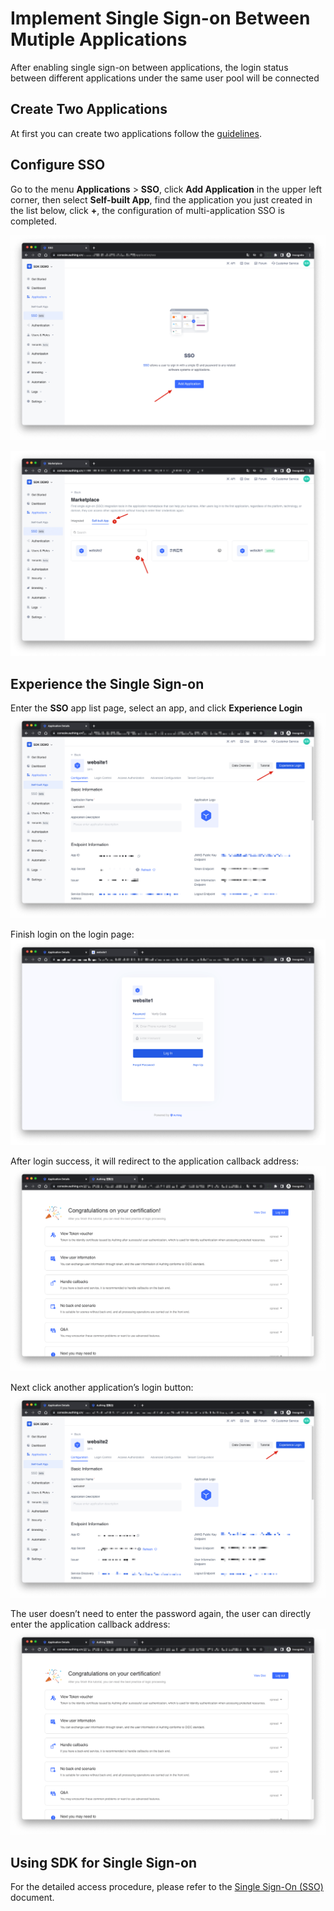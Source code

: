 # Implement Single Sign-on Between Mutiple Applications

<LastUpdated/>

After enabling single sign-on between applications, the login status between different applications under the same user pool will be connected

## Create Two Applications

At first you can create two applications follow the [guidelines](./create-app.md).

## Configure SSO

Go to the menu **Applications** > **SSO**, click **Add Application** in the upper left corner, then select **Self-built App**, find the application you just created in the list below, click **+**, the configuration of multi-application SSO is completed.

![](./images/self-built-app-sso-1.png)

![](./images/self-built-app-sso-2.png)

## Experience the Single Sign-on

Enter the **SSO** app list page, select an app, and click **Experience Login**
![](./images/self-built-app-sso-3.png)

Finish login on the login page:
![](./images/self-built-app-sso-4.png)

After login success, it will redirect to the application callback address:
![](./images/self-built-app-sso-success.png)

Next click another application’s login button:
![](./images/self-built-app-sso-5.png)

The user doesn’t need to enter the password again, the user can directly enter the application callback address:
![](./images/self-built-app-sso-success.png)

## Using SDK for Single Sign-on

For the detailed access procedure, please refer to the [Single Sign-On (SSO)](/en/reference/sdk-for-sso.md) document.